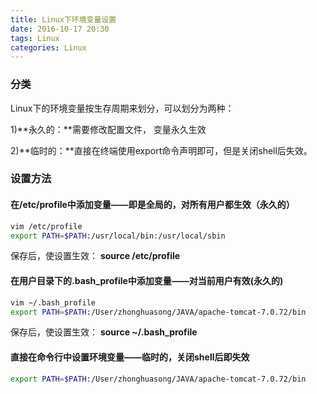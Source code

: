 ```yaml
---
title: Linux下环境变量设置
date: 2016-10-17 20:30
tags: Linux
categories: Linux
---
```


### 分类

Linux下的环境变量按生存周期来划分，可以划分为两种：

1)**永久的：**需要修改配置文件， 变量永久生效

2)**临时的：**直接在终端使用export命令声明即可，但是关闭shell后失效。
 
### 设置方法

#### 在/etc/profile中添加变量——即是全局的，对所有用户都生效（永久的）

``` bash
vim /etc/profile
export PATH=$PATH:/usr/local/bin:/usr/local/sbin
```

保存后，使设置生效： **source /etc/profile**

#### 在用户目录下的.bash_profile中添加变量——对当前用户有效(永久的)

``` bash
vim ~/.bash_profile
export PATH=$PATH:/User/zhonghuasong/JAVA/apache-tomcat-7.0.72/bin
```

保存后，使设置生效： **source ~/.bash_profile**

#### 直接在命令行中设置环境变量——临时的，关闭shell后即失效

``` bash
export PATH=$PATH:/User/zhonghuasong/JAVA/apache-tomcat-7.0.72/bin
```









